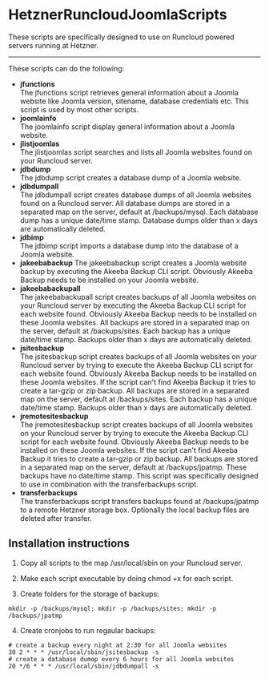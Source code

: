# HetznerRuncloudJoomlaScripts
These scripts are specifically designed to use on Runcloud powered servers running at Hetzner.

---

These scripts can do the following:

* **jfunctions**<br/>The jfunctions script retrieves general information about a Joomla website like Joomla version, sitename, database credentials etc. This script is used by most other scripts.
* **joomlainfo**<br/>The joomlainfo script display general information about a Joomla website.
* **jlistjoomlas**<br/>The jlistjoomlas script searches and lists all Joomla websites found on your Runcloud server.
* **jdbdump**<br/>The jdbdump script creates a database dump of a Joomla website.
* **jdbdumpall**<br/>The jdbdumpall script creates database dumps of all Joomla websites found on a Runcloud server. All database dumps are stored in a separated map on the server, default at /backups/mysql. Each database dump has a unique date/time stamp. Database dumps older than x days are automatically deleted.
* **jdbimp**<br/>The jdbimp script imports a database dump into the database of a Joomla website.
* **jakeebabackup** The jakeebabackup script creates a Joomla website backup by executing the Akeeba Backup CLI script. Obviously Akeeba Backup needs to be installed on your Joomla website.
* **jakeebabackupall**<br/>The jakeebabackupall script creates backups of all Joomla websites on your Runcloud server by executing the Akeeba Backup CLI script for each website found. Obviously Akeeba Backup needs to be installed on these Joomla websites. All backups are stored in a separated map on the server, default at /backups/sites. Each backup has a unique date/time stamp. Backups older than x days are automatically deleted.
* **jsitesbackup**<br/>The jsitesbackup script creates backups of all Joomla websites on your Runcloud server by trying to execute the Akeeba Backup CLI script for each website found. Obviously Akeeba Backup needs to be installed on these Joomla websites. If the script can't find Akeeba Backup it tries to create a tar-gzip or zip backup. All backups are stored in a separated map on the server, default at /backups/sites. Each backup has a unique date/time stamp. Backups older than x days are automatically deleted.
* **jremotesitesbackup**<br/>The jremotesitesbackup script creates backups of all Joomla websites on your Runcloud server by trying to execute the Akeeba Backup CLI script for each website found. Obviously Akeeba Backup needs to be installed on these Joomla websites. If the script can't find Akeeba Backup it tries to create a tar-gzip or zip backup. All backups are stored in a separated map on the server, default at /backups/jpatmp. These backups have no date/time stamp. This script was specifically designed to use in combination with the transferbackups script.
* **transferbackups**<br/>The transferbackups script transfers backups found at /backups/jpatmp to a remote Hetzner storage box. Optionally the local backup files are deleted after transfer.

## Installation instructions
1. Copy all scripts to the map /usr/local/sbin on your Runcloud server.

2. Make each script executable by doing chmod +x for each script.

3. Create folders for the storage of backups:
```
mkdir -p /backups/mysql; mkdir -p /backups/sites; mkdir -p /backups/jpatmp
```

4. Create cronjobs to run regaular backups:
```
# create a backup every night at 2:30 for all Joomla websites
30 2 * * * /usr/local/sbin/jsitesbackup -s
# create a database dumop every 6 hours for all Joomla websites
20 */6 * * * /usr/local/sbin/jdbdumpall -s
```
